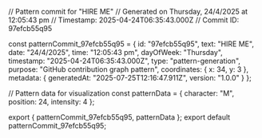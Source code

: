 // Pattern commit for "HIRE ME"
// Generated on Thursday, 24/4/2025 at 12:05:43 pm
// Timestamp: 2025-04-24T06:35:43.000Z
// Commit ID: 97efcb55q95

const patternCommit_97efcb55q95 = {
  id: "97efcb55q95",
  text: "HIRE ME",
  date: "24/4/2025",
  time: "12:05:43 pm",
  dayOfWeek: "Thursday",
  timestamp: "2025-04-24T06:35:43.000Z",
  type: "pattern-generation",
  purpose: "GitHub contribution graph pattern",
  coordinates: {
    x: 34,
    y: 3
  },
  metadata: {
    generatedAt: "2025-07-25T12:16:47.911Z",
    version: "1.0.0"
  }
};

// Pattern data for visualization
const patternData = {
  character: "M",
  position: 24,
  intensity: 4
};

export { patternCommit_97efcb55q95, patternData };
export default patternCommit_97efcb55q95;
